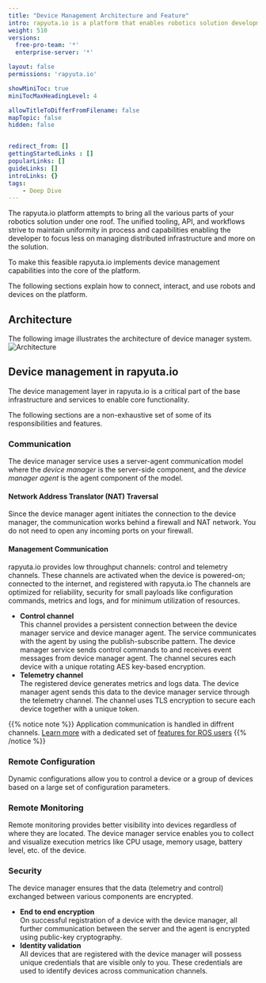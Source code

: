```yaml
---
title: "Device Management Architecture and Feature"
intro: rapyuta.io is a platform that enables robotics solution development by providing the necessary software infrastructure and facilitating the interaction between multiple stakeholders who contribute to the solution development.
weight: 510
versions:
  free-pro-team: '*'
  enterprise-server: '*'

layout: false
permissions: 'rapyuta.io'

showMiniToc: true
miniTocMaxHeadingLevel: 4

allowTitleToDifferFromFilename: false
mapTopic: false
hidden: false


redirect_from: []
gettingStartedLinks : []
popularLinks: []
guideLinks: []
introLinks: {}
tags:
    - Deep Dive
---
```

The rapyuta.io platform attempts to bring all the various parts of your robotics solution under one roof. The unified tooling, API, and workflows strive to maintain uniformity in process and capabilities enabling the developer to focus less on managing distributed infrastructure and more
on the solution.

To make this feasible rapyuta.io implements device management capabilities into the core of the platform.

The following sections explain how to connect, interact, and use robots and devices on the platform.

## Architecture
The following image illustrates the architecture of device
manager system.
![Architecture](/images/core-concepts/device-management/architecture.png?classes=border,shadow&width=60pc)

## Device management in rapyuta.io

The device management layer in rapyuta.io is a critical part of the base infrastructure and services to enable core functionality.

The following sections are a non-exhaustive set of some of its responsibilities and features.

### Communication
The device manager service uses a server-agent communication
model where the *device manager* is the server-side component,
and the *device manager agent* is the agent component of the
model.

#### Network Address Translator (NAT) Traversal
Since the device manager agent initiates the connection to
the device manager, the communication works behind a firewall
and NAT network. You do not need to open any incoming ports on
your firewall.

#### Management Communication
rapyuta.io provides low throughput channels: control and
telemetry channels. These channels are activated when the device is
powered-on; connected to the internet, and registered with rapyuta.io
The channels are optimized for reliability, security for small
payloads like configuration commands, metrics and logs, and for
minimum utilization of resources. 

* **Control channel**    
  This channel provides a persistent connection between the device
  manager service and device manager agent. The service communicates
  with the agent by using the publish-subscribe pattern.
  The device manager service sends control commands to and receives
  event messages from device manager agent. The channel secures each
  device with a unique rotating AES key-based encryption.
* **Telemetry channel**     
  The registered device generates metrics and logs data. The device
  manager agent sends this data to the device manager service
  through the telemetry channel. The channel uses TLS encryption
  to secure each device together with a unique token.

{{% notice note %}}
Application communication is handled in diffrent channels. [Learn more](/5_deep-dives/53_networking-and-communication/) with a dedicated set of [features for ROS users](/5_deep-dives/53_networking-and-communication/534_ros-communication/)
{{% /notice %}}


### Remote Configuration
Dynamic configurations allow you to  control a device or a
group of devices based on a large set of configuration
parameters.

### Remote Monitoring
Remote monitoring provides better visibility into devices
regardless of where they are located. The device manager
service enables you to collect and visualize execution metrics
like CPU usage, memory usage, battery level, etc. of the device.

### Security 
The device manager ensures that the data
(telemetry and control) exchanged between
various components are encrypted.

* **End to end encryption**    
  On successful registration of a device with the device
  manager, all further communication between the server and
  the agent is encrypted using public-key cryptography.
* **Identity validation**    
  All devices that are registered with the device manager
  will possess unique credentials that are visible only to
  you. These credentials are used to identify devices across
  communication channels.
